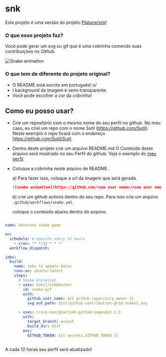 # snk

Este projeto é uma versão do projeto [Platane/snk](https://github.com/Platane/snk)!

### O que esse projeto faz?

Você pode gerar um svg ou gif que é uma cobrinha comendo suas contribuições no Github.

![Snake animation](https://raw.githubusercontent.com/Sutil/Sutil/2b2fad3bf54522bb30c8c170591fc68ff51b69e6/github-contribution-grid-snake2.svg)

### O que tem de diferente do projeto original?

- O README está escrito em português! o/
- I background da imagem é semi-transparente.
- Você pode escolher a cor da cobrinha!

## Como eu posso usar?

* Crie um repositório com o mesmo nome do seu perfil no github.
  No meu caso, eu criei um repo com o nome Sutil (https://github.com/Sutil).
  Neste exemplo o repo ficará com o endereço https://github.com/Sutil/Sutil.

* Dentro deste projeto crie um arquivo README.md
  O Conteúdo deste arquivo será mostrado no seu Perfil do github.
  Veja o exemplo do [meu perfil](https://github.com/Sutil).

* Coloque a cobrinha neste arquivo de README.
  
  a) Para fazer isso, coloque a url da imagem que será gerada.

  ```md
  ![snake animation](https://github.com/<seu user name>/<seu user name>/blob/output/github-contribution-grid-snake2.svg)
  ```

  b) crie um github actions dentro do seu repo.
     Para isso crie um arquivo `.github/workflows/snake.yml`.
     
     coloque o conteúdo abaixo dentro do arquivo.


```yml

name: Generate snake game

on:
  schedule: # execute every 12 hours
    - cron: "* */12 * * *"
  workflow_dispatch:

jobs:
  build:
    name: Jobs to update datas
    runs-on: ubuntu-latest
    steps:
      # Snake Animation
      - uses: Sutil/snk@master
        id: snake-gif
        with:
          github_user_name: ${{ github.repository_owner }}
          svg_out_path: dist/github-contribution-grid-snake2.svg

      - uses: crazy-max/ghaction-github-pages@v2.1.3
        with:
          target_branch: output
          build_dir: dist
        env:
          GITHUB_TOKEN: ${{ secrets.GITHUB_TOKEN }}
  
```

A cada 12 horas seu perfil será atualizado!